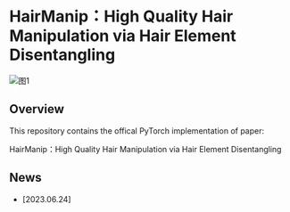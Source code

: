 # HairManip：High Quality Hair Manipulation via Hair Element Disentangling
![图1](https://github.com/Zlin0530/HairManip/blob/main/images/fig1.jpg)
## Overview
This repository contains the offical PyTorch implementation of paper:  
  
  HairManip：High Quality Hair Manipulation via Hair Element Disentangling

## News
  * [2023.06.24]

